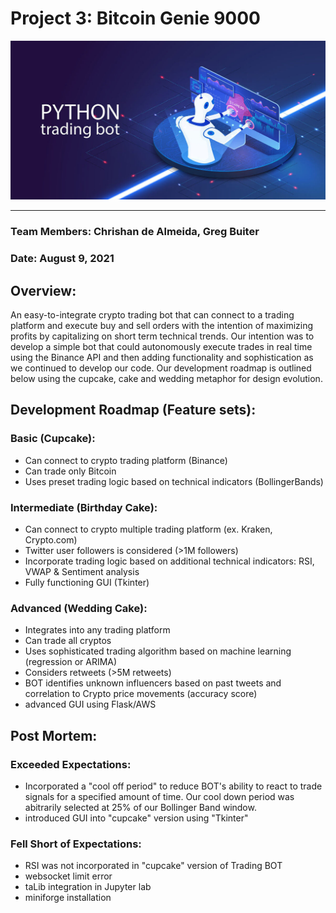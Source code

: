 # Project 3: Bitcoin Genie 9000

![Bot_Image](images/trading_bot_9000.jpeg)

---
### Team Members: Chrishan de Almeida, Greg Buiter
### Date: August 9, 2021

## Overview: 

An easy-to-integrate crypto trading bot that can connect to a trading platform and execute buy and sell orders with the intention of maximizing profits by capitalizing on short term technical trends.  Our intention was to develop a simple bot that could autonomously execute trades in real time using the Binance API and then adding functionality and sophistication as we continued to develop our code.  Our development roadmap is outlined below using the cupcake, cake and wedding metaphor for design evolution.

## Development Roadmap (Feature sets):

### Basic (Cupcake):

- Can connect to crypto trading platform (Binance)
- Can trade only Bitcoin
- Uses preset trading logic based on technical indicators (BollingerBands)

### Intermediate (Birthday Cake):

- Can connect to crypto multiple trading platform (ex. Kraken, Crypto.com) 
- Twitter user followers is considered (>1M followers)
- Incorporate trading logic based on additional technical indicators: RSI, VWAP & Sentiment analysis
- Fully functioning GUI (Tkinter)

### Advanced (Wedding Cake):

- Integrates into any trading platform
- Can trade all cryptos
- Uses sophisticated trading algorithm based on machine learning (regression or ARIMA)
- Considers retweets (>5M retweets)
- BOT identifies unknown influencers based on past tweets and correlation to Crypto price movements (accuracy score)
- advanced GUI using Flask/AWS

## Post Mortem: 

### Exceeded Expectations:
- Incorporated a "cool off period" to reduce BOT's ability to react to trade signals for a specified amount of time. Our cool down period was abitrarily selected at 25% of our Bollinger Band window.
- introduced GUI into "cupcake" version using "Tkinter"

### Fell Short of Expectations:
- RSI was not incorporated in "cupcake" version of Trading BOT
- websocket limit error
- taLib integration in Jupyter lab
- miniforge installation





